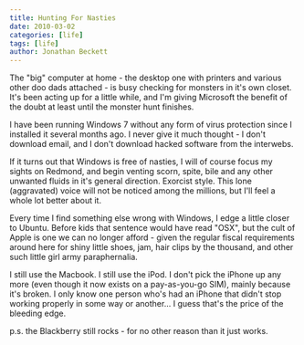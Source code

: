 ```yaml
---
title: Hunting For Nasties
date: 2010-03-02
categories: [life]
tags: [life]
author: Jonathan Beckett
---
```


The "big" computer at home - the desktop one with printers and various other doo dads attached - is busy checking for monsters in it's own closet. It's been acting up for a little while, and I'm giving Microsoft the benefit of the doubt at least until the monster hunt finishes.

I have been running Windows 7 without any form of virus protection since I installed it several months ago. I never give it much thought - I don't download email, and I don't download hacked software from the interwebs.

If it turns out that Windows is free of nasties, I will of course focus my sights on Redmond, and begin venting scorn, spite, bile and any other unwanted fluids in it's general direction. Exorcist style. This lone (aggravated) voice will not be noticed among the millions, but I'll feel a whole lot better about it.

Every time I find something else wrong with Windows, I edge a little closer to Ubuntu. Before kids that sentence would have read "OSX", but the cult of Apple is one we can no longer afford - given the regular fiscal requirements around here for shiny little shoes, jam, hair clips by the thousand, and other such little girl army paraphernalia.

I still use the Macbook. I still use the iPod. I don't pick the iPhone up any more (even though it now exists on a pay-as-you-go SIM), mainly because it's broken. I only know one person who's had an iPhone that didn't stop working properly in some way or another... I guess that's the price of the bleeding edge.

p.s. the Blackberry still rocks - for no other reason than it just works.